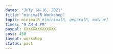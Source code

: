 ```yaml
---
dates: "July 14-16, 2021"
title: "minimalR Workshop"
topic: minimalR #[minimalR, generalR, mothur]
times: "9 AM-4 PM"
paypal: XXXXXXXXXXXXXX
cost: 450
layout: workshop
status: past
---
```

